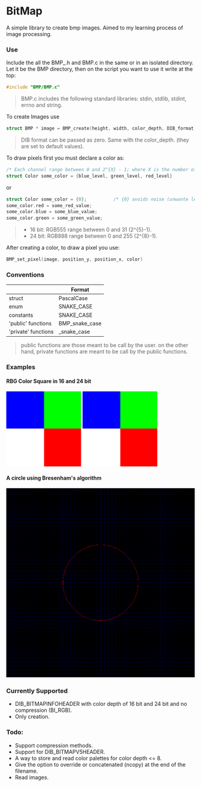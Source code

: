 # BitMap
A simple library to create bmp images. Aimed to my learning process of image processing.

### Use
Include the all the BMP_<something>.h and BMP.c in the same or in an isolated directory.
Let it be the BMP directory, then on the script you want to use it write at the top:

```C
#include "BMP/BMP.c"
```

> BMP.c includes the following standard libraries: stdin, stdlib, stdint, errno and string.

To create Images use

```C
struct BMP * image = BMP_create(height, width, color_depth, DIB_format)
```

> DIB format can be passed as zero. Same with the color_depth. (they are set to default values).

To draw pixels first you must declare a color as:

```C
/* Each channel range between 0 and 2^{X} - 1; where X is the number of bits for that channel */
struct Color some_color = {blue_level, green_level, red_level}
```
or 
```C
struct Color some_color = {0};          /* {0} avoids noise (unwante level of some color)*/
some_color.red = some_red_value;
some_color.blue = some_blue_value;
some_color.green = some_green_value;
```
> * 16 bit: RGB555 range between 0 and 31   (2^{5}-1).
> * 24 bit: RGB888 range between 0 and 255  (2^{8}-1).

After creating a color, to draw a pixel you use:

```C
BMP_set_pixel(image, position_y, position_x, color)
```

### Conventions
||Format|
|---|---|
|struct|PascalCase|
|enum|SNAKE_CASE|
|constants|SNAKE_CASE|
|'public' functions|BMP_snake_case|
|'private' functions|_snake_case|

> public functions are those meant to be call by the user.
  on the other hand, private functions are meant to be call
  by the public functions.

### Examples
#### RBG Color Square in 16 and 24 bit
![Four color square 16 bit depth](examples/colors16.bmp)
![Four color square 24 bit depth](examples/colors24.bmp)
#### A circle using Bresenham's algorithm
![Bresenham circle](examples/circle.bmp)

### Currently Supported
* DIB_BITMAPINFOHEADER with color depth of 16 bit and 24 bit and no compression (BI_RGB).
* Only creation.

### Todo:
* Support compression methods.
* Support for DIB_BITMAPV5HEADER.
* A way to store and read color palettes for color depth <= 8.
* Give the option to override or concatenated (ncopy) 
  at the end of the filename.
* Read images.
